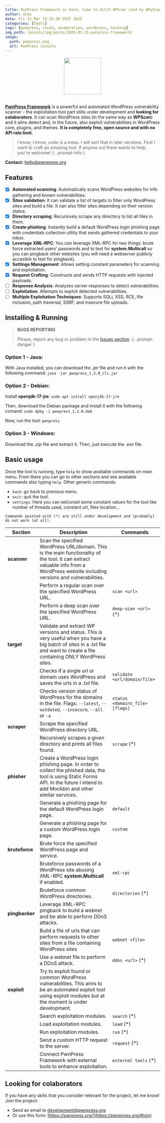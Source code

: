 ```yaml
---
title: PwnPress Framework is here, time to ditch WPScan (and my WPyScan)
author: alex
date: Fri 21 Mar 15:35:48 CEST 2025
categories: [Tools]
tags: [pwnpress, recon, enumeration, wordpress, hacking]
img_path: /assets/img/posts/2025-03-15-pwnpress-framework/
image:
  path: pwnpress.png
  alt: PwnPress console
---
```


<div align="center">
  <img src="https://raw.github.com/amtzespinosa/pwnpress/main/pwnpress_logo.png" alt="" width="120">
</div>

<br/>

**[PwnPress Framework](http://pwnpress.org/)** is a powerful and automated WordPress vulnerability scanner - the exploitation tool part stills under development and **looking for colaborators**. It can scan WordPress sites (in the same way as **WPScan**) and it aims detect and, in the future, also exploit vulnerabilities in WordPress core, plugins, and themes. **It is completely free, open source and with no API rate limit.**

> I know, I know, code is a mess. I will sort that in later versions. First I want to craft an amazing tool. 
> If anyone out there wants to help, you're welcome!
{: .prompt-info }

**Contact:** hello@pwnpress.org

## Features

- [x] **Automated scanning**: Automatically scans WordPress websites for info gathering and known vulnerabilities.
- [x] **Sites validation**: It can validate a list of targets to filter only WordPress sites and build a file. It can also filter sites depending on their version status.
- [x] **Directory scraping**: Recursively scrape any directory to list all files in them.
- [x] **Create phishing**: Instantly build a default WordPress login phishing page with credentials collection utility that sends gathered credentials to your inbox.
- [x] **Leverage XML-RPC**: You can leverage XML-RPC for two things: brute force extracted users' passwords and to test for **system.Multicall** so you can pingback other websites (you will need a webserver publicly accesible to test for pingback).
- [x] **Settings Management**: Allows setting constant parameters for scanning and exploitation.
- [x] **Request Crafting**: Constructs and sends HTTP requests with injected payloads.
- [ ] **Response Analysis**: Analyzes server responses to detect vulnerabilities.
- [ ] **Exploitation**: Attempts to exploit detected vulnerabilities.
- [ ] **Multiple Exploitation Techniques**: Supports SQLi, XSS, RCE, file inclusion, path traversal, SSRF, and insecure file uploads.

## Installing & Running

> **BUGS REPORTING** 
>
> Please, report any bug or problem in the [Issues section](https://github.com/amtzespinosa/amtzespinosa.github.io/issues).
{: .prompt-danger }

### Option 1 - Java:
With Java installed, you can download the *.jar* file and run it with the following command:
`java -jar pwnpress_1.2.0_cli.jar`

### Option 2 - Debian:
Install **openjdk-17-jre**:
`sudo apt install openjdk-17-jre`

Then, download the Debian package and install it with the following comand:
`sudo dpkg -i pwnpress_1.2.0.deb`

Now, run the tool:
`pwnpress`

### Option 3 - Windows:
Download the *.zip* file and extract it. Then, just execute the *.exe* file.


## Basic usage

Once the tool is running, type `help` to show available commands on main menu. From there you can go to other sections and see available commands also typing `help`. Other generic commands:
- `back`: go back to previous menu.
- `exit`: quit the tool.
- `settings`: Here you can set/unset some constant values for the tool like number of threads used, constant url, files location...

```
Commands pointed with (*) are still under development and (probably) do not work (at all).
```

|Section|Description|Commands|
|--|--|--|
| **scanner** | Scan the specified WordPress URL/domain. This is the main functionality of the tool. It can extract valuable info from a WordPress website including versions and vulnerabilities. |  |
|  | Perform a regular scan over the specified WordPress URL. | `scan <url>` |
|  | Perform a deep scan over the specified WordPress URL. | `deep-scan <url>` (*) |
| **target** | Validate and extract WP versions and status. This is very useful when you have a big batch of sites in a *.txt* file and want to create a file containing ONLY WordPress sites. |  |
|  | Checks if a single url or domain uses WordPress and saves the urls in a *.txt* file. | `validate <url/domain/file>` |
|  | Checks version status of WordPress for the domains in the file. Flags: `--latest`, `--outdated`, `--insecure`, `--all` or `-a` | `status <domains_file> [flags]` |
| **scraper** | Scrape the specified WordPress directory URL. |  |
|  | Recursively scrapes a given directory and prints all files found. | `scrape` (*) |
| **phisher** | Create a WordPress login phishing page. In order to collect the phished data, the tool is using Static Forms API. In the future I intend to add Mockbin and other similar services. |  |
|  | Generate a phishing page for the default WordPress login page. | `default` |
|  | Generate a phishing page for a custom WordPress login page. | `custom` |
| **bruteforce** | Brute force the specified WordPress page and service. |  |
|  | Bruteforce passwords of a WordPress site abusing XML-RPC **system.Multicall** if enabled. | `xml-rpc` |
|  | Bruteforce common WordPress directories. | `directories` (*) |
| **pingbacker** | Leverage XML-RPC pingback to build a *webnet* and be able to perform DDoS attacks. |  |
|  | Build a file of urls that can perform requests to other sites from a file containing WordPress sites | `webnet <file>` |
|  | Use a webnet file to perform a DDoS attack. | `ddos <url>` (*) |
| **exploit** | Try to exploit found or common WordPress vulnerabilities. This aims to be an automated exploit tool using exploit modules but at the moment is under development. |  |
|  | Search exploitation modules. | `search` (*) |
|  | Load exploitation modules. | `load` (*) |
|  | Run exploitation modules. | `run` (*) |
|  | Send a custom HTTP request to the server. | `request` (*) |
|  | Connect PwnPress Framework with external tools to enhance exploitation. | `external tools` (*) |

## Looking for colaborators

If you have any skills that you consider relevant for the project, let me know! Join the project:

- Send an email to development@pwnpress.org
- Or use this form: [https://pwnpress.org/](https://pwnpress.org/#join)
